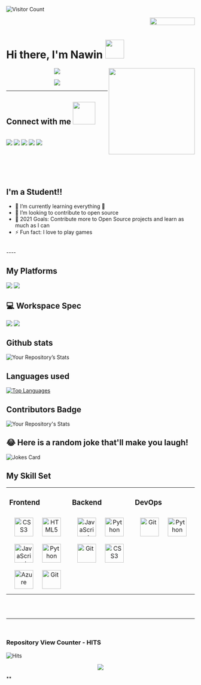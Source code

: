 
![Visitor Count](https://profile-counter.glitch.me/Nawin14365/count.svg)
<div style="text-align: right">
<img src="https://jojoee.jojoee.com/api/utcnow?refresh" width="120" height="20">
</div>

# Hi there, I'm Nawin <img src="https://media.giphy.com/media/12oufCB0MyZ1Go/giphy.gif" width="50">
<img align='right' src="https://media.giphy.com/media/M9gbBd9nbDrOTu1Mqx/giphy.gif" width="230">

<p align="center">
<img src="https://readme-typing-svg.herokuapp.com?font=monospace&color=00ffd2&size=25&center=true&vCenter=true&lines=A+Passionate+Learner!;Open+Source+Contributor;I+Like+To+Tinker">
</p>

<p align="center"><img src="https://img.shields.io/github/followers/Zameel-Byte.svg?style=social&label=Follow&maxAge=2592000"></p>

----
## Connect with me <img src="https://media.giphy.com/media/LnQjpWaON8nhr21vNW/giphy.gif" width="60">
<br>
<a href="https://twitter.com/Nawin14365"><img src="https://img.shields.io/badge/Twitter-1DA1F2?style=for-the-badge&logo=twitter&logoColor=white"></a>
<a href="https://www.linkedin.com/in/naveen-nayak-b83601195/"><img src="https://img.shields.io/badge/LinkedIn-0077B5?style=for-the-badge&logo=linkedin&logoColor=white"></a>
<a href="https://www.reddit.com/user/Nawin14365"><img src="	https://img.shields.io/badge/Reddit-FF4500?style=for-the-badge&logo=reddit&logoColor=white"></a>
<a href="mailto:naveennayak1950@gmail.com"><img src="https://img.shields.io/badge/Gmail-D14836?style=for-the-badge&logo=gmail&logoColor=white"></a>
<a href="https://discord.gg/MQdZjy68tb"><img src="https://img.shields.io/badge/Discord-7289DA?style=for-the-badge&logo=discord&logoColor=white"></a>

<br><br>
----

## I'm a Student!!

- 🌱 I’m currently learning everything 🤣
- 👯 I’m looking to contribute to open source
- 🥅 2021 Goals: Contribute more to Open Source projects and learn as much as I can
- ⚡ Fun fact: I love to play games
<br>
----
<br>

## My Platforms

<img src ="https://img.shields.io/badge/Android-3DDC84?style=for-the-badge&logo=android&logoColor=white"> <img src ="https://img.shields.io/badge/Windows-0078D6?style=for-the-badge&logo=windows&logoColor=white">

## 💻 Workspace Spec
<img src ="https://img.shields.io/badge/Intel-Core_i5_10th-0071C5?style=for-the-badge&logo=intel&logoColor=white"> <img src ="https://img.shields.io/badge/NVIDIA-GTX1650-76B900?style=for-the-badge&logo=nvidia&logoColor=white">

## Github stats

![Your Repository’s Stats](https://github-readme-stats.vercel.app/api?username=Nawin14365&show_icons=true)

## Languages used

[![Top Languages](https://readme-stats-envoy-vc.vercel.app/api/top-langs/?username=envoy-vc&layout=compact)](https://github.com/Nawin14365)

## Contributors Badge

![Your Repository's Stats](https://contrib.rocks/image?repo=just-innovative-bro/F.R.I.D.A.Y)

## 😂 Here is a random joke that'll make you laugh!
![Jokes Card](https://readme-jokes.vercel.app/api)

## My Skill Set  
<table><tr><td valign="top" width="33%">



### Frontend  
<div align="center">  
<img style="margin: 10px" src="https://profilinator.rishav.dev/skills-assets/css3-original-wordmark.svg" alt="CSS3" height="50" />  
<img style="margin: 10px" src="https://profilinator.rishav.dev/skills-assets/html5-original-wordmark.svg" alt="HTML5" height="50" />  
<img style="margin: 10px" src="https://profilinator.rishav.dev/skills-assets/javascript-original.svg" alt="JavaScript" height="50" />    
<img style="margin: 10px" src="https://profilinator.rishav.dev/skills-assets/python-original.svg" alt="Python" height="50" />  
<img style="margin: 10px" src="https://profilinator.rishav.dev/skills-assets/microsoft_azure-icon.svg" alt="Azure" height="50" />  
<img style="margin: 10px" src="https://profilinator.rishav.dev/skills-assets/git-scm-icon.svg" alt="Git" height="50" />     
</div>

</td><td valign="top" width="33%">



### Backend  
<div align="center">  
<img style="margin: 10px" src="https://profilinator.rishav.dev/skills-assets/javascript-original.svg" alt="JavaScript" height="50" />  
<img style="margin: 10px" src="https://profilinator.rishav.dev/skills-assets/python-original.svg" alt="Python" height="50" />  
<img style="margin: 10px" src="https://profilinator.rishav.dev/skills-assets/git-scm-icon.svg" alt="Git" height="50" />  
<img style="margin: 10px" src="https://profilinator.rishav.dev/skills-assets/css3-original-wordmark.svg" alt="CSS3" height="50" />   
</div>

</td><td valign="top" width="33%">



### DevOps  
<div align="center">    
<img style="margin: 10px" src="https://profilinator.rishav.dev/skills-assets/git-scm-icon.svg" alt="Git" height="50" />
<img style="margin: 10px" src="https://profilinator.rishav.dev/skills-assets/python-original.svg" alt="Python" height="50" />   
</div>

</td></tr></table>  


<br>
<br>

----

<br>

### Repository View Counter - HITS
![Hits](https://hitcounter.pythonanywhere.com/count/tag.svg?url=https://github.com/just-innovative-bro/F.R.I.D.A.Y)



<p align="center"><img src="https://i.ibb.co/0MZzJ2d/download.png" border="0"></p>**

